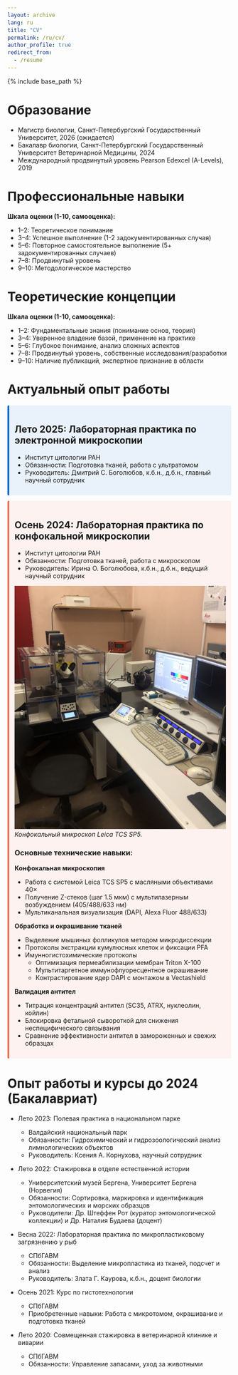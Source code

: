 ```yaml
---
layout: archive
lang: ru
title: "CV"
permalink: /ru/cv/
author_profile: true
redirect_from:
  - /resume
---
```


{% include base_path %}

# Образование

* Магистр биологии, Санкт-Петербургский Государственный Университет, 2026 (ожидается)
* Бакалавр биологии, Санкт-Петербургский Государственный Университет Ветеринарной Медицины, 2024
* Международный продвинутый уровень Pearson Edexcel (A-Levels), 2019

# Профессиональные навыки


<div id="radar-chart-1"></div>

**Шкала оценки (1-10, самооценка):**
* 1–2: Теоретическое понимание
* 3–4: Успешное выполнение (1-2 задокументированных случая)
* 5–6: Повторное самостоятельное выполнение (5+ задокументированных случаев)
* 7–8: Продвинутый уровень
* 9–10: Методологическое мастерство

# Теоретические концепции

<div id="radar-chart-2"></div>

<style>
.radar-chart {
  margin: 20px auto;
  font-family: var(--global-font-family, Arial, sans-serif);
  color: var(--global-text-color-light, #333);
}
.radar-chart svg {
  display: block;
  overflow: visible !important;
}
.legend {
  cursor: pointer;
  font-size: 12px;
  font-family: inherit;
  fill: currentColor;
}
.legend:hover {
  font-weight: bold;
}
.tooltip {
  position: absolute;
  background: rgba(0,0,0,0.8);
  color: white;
  padding: 5px 10px;
  border-radius: 3px;
  pointer-events: none;
  opacity: 0;
  font-size: 14px;
  font-family: inherit;
}
.radar-area {
  stroke-width: 2px;
  fill-opacity: 0.3;
}
.grid-circle {
  fill: none;
  stroke: #ccc;
  stroke-width: 0.5px;
}
</style>

<script src="{{ base_path }}/js/d3.v7.js"></script>
<script src="{{ base_path }}/js/spidercven.js"></script>

**Шкала оценки (1-10, самооценка):**
* 1–2: Фундаментальные знания (понимание основ, теория)
* 3–4: Уверенное владение базой, применение на практике
* 5–6: Глубокое понимание, анализ сложных аспектов
* 7–8: Продвинутый уровень, собственные исследования/разработки
* 9–10: Наличие публикаций, экспертное признание в области

# Актуальный опыт работы

<div markdown="1" style="
  background: rgba(3, 102, 214, 0.08);
  border-left: 4px solid #0366d6;
  padding: 12px;
  margin: 12px 0;
  border-radius: 3px;
  color: inherit;
">

## Лето 2025: Лабораторная практика по электронной микроскопии
* Институт цитологии РАН
* Обязанности: Подготовка тканей, работа с ультратомом
* Руководитель: Дмитрий С. Боголюбов, к.б.н., д.б.н., главный научный сотрудник
</div>

<div markdown="1" style="
  background: rgba(253, 110, 78, 0.08);
  border-left: 4px solid #ea6f54;
  padding: 12px;
  margin: 12px 0;
  border-radius: 3px;
  color: inherit;
">

## Осень 2024: Лабораторная практика по конфокальной микроскопии
  * Институт цитологии РАН
  * Обязанности: Подготовка тканей, работа с микроскопом
  * Руководитель: Ирина О. Боголюбова, к.б.н., д.б.н., ведущий научный сотрудник

![confocal](/images/IMG_0873.png)  
*Конфокальный микроскоп Leica TCS SP5.*

### Основные технические навыки:

**Конфокальная микроскопия**
- Работа с системой Leica TCS SP5 с масляными объективами 40×
- Получение Z-стеков (шаг 1.5 мкм) с мультилазерным возбуждением (405/488/633 нм)
- Мультиканальная визуализация (DAPI, Alexa Fluor 488/633)

**Обработка и окрашивание тканей**
- Выделение мышиных фолликулов методом микродиссекции
- Протоколы экстракции кумулюсных клеток и фиксации PFA
- Имунногистохимические протоколы
  - Оптимизация пермеабилизации мембран Triton X-100
  - Мультитаргетное иммунофлуоресцентное окрашивание
  - Контрастирование ядер DAPI с монтажом в Vectashield

**Валидация антител**
- Титрация концентраций антител (SC35, ATRX, нуклеолин, койлин)
- Блокировка фетальной сывороткой для снижения неспецифического связывания
- Сравнение эффективности антител в замороженных и свежих образцах
</div>

# Опыт работы и курсы до 2024 (Бакалавриат)

* Лето 2023: Полевая практика в национальном парке
  * Валдайский национальный парк
  * Обязанности: Гидрохимический и гидрозоологический анализ лимнологических объектов
  * Руководитель: Ксения А. Корнухова, научный сотрудник

* Лето 2022: Стажировка в отделе естественной истории
  * Университетский музей Бергена, Университет Бергена (Норвегия)
  * Обязанности: Сортировка, маркировка и идентификация энтомологических и морских образцов
  * Руководители: Др. Штеффен Рот (куратор энтомологической коллекции) и Др. Наталия Будаева (доцент)

* Весна 2022: Лабораторная практика по микропластиковому загрязнению у рыб
  * СПбГАВМ
  * Обязанности: Выделение микропластика из тканей, подсчет и анализ
  * Руководитель: Злата Г. Каурова, к.б.н., доцент биологии

* Осень 2021: Курс по гистотехнологии
  * СПбГАВМ
  * Приобретенные навыки: Работа с микротомом, окрашивание и подготовка тканей

* Лето 2020: Совмещенная стажировка в ветеринарной клинике и виварии
  * СПбГАВМ
  * Обязанности: Управление запасами, уход за животными